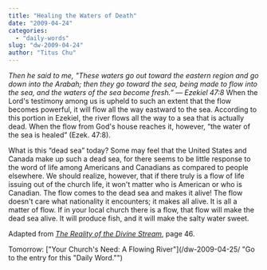 ```yaml
---
title: "Healing the Waters of Death"
date: "2009-04-24"
categories: 
  - "daily-words"
slug: "dw-2009-04-24"
author: "Titus Chu"
---
```


_Then he said to me, "These waters go out toward the eastern region and go down into the Arabah; then they go toward the sea, being made to flow into the sea, and the waters of the sea become fresh.” — Ezekiel 47:8_ When the Lord's testimony among us is upheld to such an extent that the flow becomes powerful, it will flow all the way eastward to the sea. According to this portion in Ezekiel, the river flows all the way to a sea that is actually dead. When the flow from God's house reaches it, however, “the water of the sea is healed” (Ezek. 47:8).

What is this “dead sea” today? Some may feel that the United States and Canada make up such a dead sea, for there seems to be little response to the word of life among Americans and Canadians as compared to people elsewhere. We should realize, however, that if there truly is a flow of life issuing out of the church life, it won't matter who is American or who is Canadian. The flow comes to the dead sea and makes it alive! The flow doesn't care what nationality it encounters; it makes all alive. It is all a matter of flow. If in your local church there is a flow, that flow will make the dead sea alive. It will produce fish, and it will make the salty water sweet.

Adapted from _[The Reality of the Divine Stream](/book-reality-of-the-divine-stream/ "Go to the entry for this book")_, page 46.

Tomorrow: ["Your Church's Need: A Flowing River"](/dw-2009-04-25/ "Go to the entry for this "Daily Word."")
